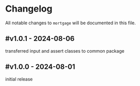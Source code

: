 # Changelog

All notable changes to `mortgage` will be documented in this file.

## #v1.0.1 - 2024-08-06

transferred input and assert classes to common package

## #v1.0.0 - 2024-08-01

initial release
